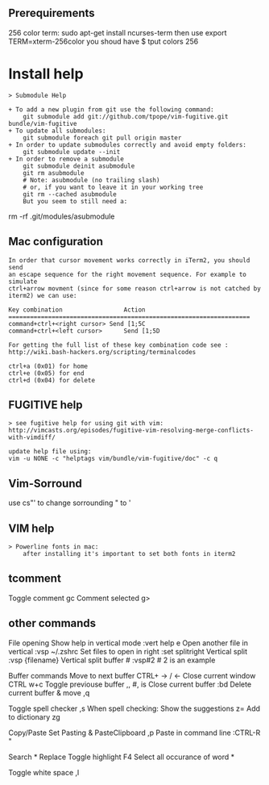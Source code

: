 ## Prerequirements 

256 color term:
	sudo apt-get install ncurses-term
then use
	export TERM=xterm-256color
you shoud have
	$ tput colors
	256

# Install help
	> Submodule Help
	
	+ To add a new plugin from git use the following command:
		git submodule add git://github.com/tpope/vim-fugitive.git bundle/vim-fugitive
	+ To update all submodules:
		git submodule foreach git pull origin master
	+ In order to update submodules correctly and avoid empty folders:
		git submodule update --init
	+ In order to remove a submodule
		git submodule deinit asubmodule
		git rm asubmodule
		# Note: asubmodule (no trailing slash)
		# or, if you want to leave it in your working tree
		git rm --cached asubmodule
		But you seem to still need a:

rm -rf .git/modules/asubmodule
## Mac configuration
	In order that cursor movement works correctly in iTerm2, you should send
	an escape sequence for the right movement sequence. For example to simulate
	ctrl+arrow movment (since for some reason ctrl+arrow is not catched by
	iterm2) we can use:
	
	Key combination					Action
	===================================================================
	command+ctrl+<right cursor>	Send [1;5C
	command+ctrl+<left cursor>		Send [1;5D

	For getting the full list of these key combination code see :
	http://wiki.bash-hackers.org/scripting/terminalcodes

	ctrl+a (0x01) for home 
	ctrl+e (0x05) for end 
	ctrl+d (0x04) for delete

## FUGITIVE help
	> see fugitive help for using git with vim:
	http://vimcasts.org/episodes/fugitive-vim-resolving-merge-conflicts-with-vimdiff/

	update help file using:
	vim -u NONE -c "helptags vim/bundle/vim-fugitive/doc" -c q

## Vim-Sorround
use cs"' to change sorrounding " to '

## VIM help
	> Powerline fonts in mac:
		after installing it's important to set both fonts in iterm2

## tcomment

Toggle comment							gc
Comment selected						g>

## other commands

File opening
	Show help in vertical mode		:vert help e
	Open another file in vertical :vsp ~/.zshrc
	Set files to open in right		:set splitright
	Vertical split						:vsp {filename}
	Vertical split buffer #			:vsp#2				# 2 is an example

Buffer commands
	Move to next buffer				CTRL+ -> / <-
	Close current window				CTRL w+c
	Toggle previouse buffer			,,						#, is <leader>
	Close current buffer				:bd
	Delete current buffer & move	,q

Toggle spell checker					,s
	When spell checking:
		Show the suggestions			z=
		Add to dictionary				zg		

Copy/Paste
	Set Pasting & PasteClipboard	,p
	Paste in command line			:CTRL-R "

Search * Replace
	Toggle highlight						F4
	Select all occurance of word		*

Toggle white space					,l
